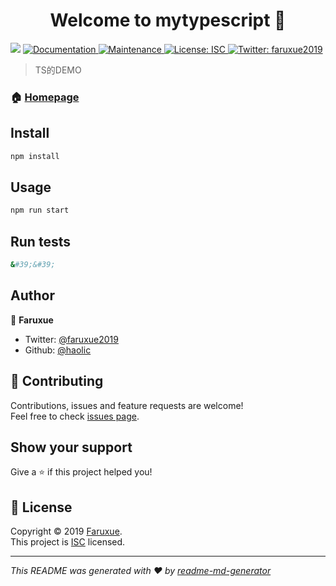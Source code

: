 <h1 align="center">Welcome to mytypescript 👋</h1>
<p>
  <img src="https://img.shields.io/badge/version-1.0.0-blue.svg?cacheSeconds=2592000" />
  <a href="https://github.com/haolic/TypeScript#readme">
    <img alt="Documentation" src="https://img.shields.io/badge/documentation-yes-brightgreen.svg" target="_blank" />
  </a>
  <a href="https://github.com/haolic/TypeScript/graphs/commit-activity">
    <img alt="Maintenance" src="https://img.shields.io/badge/Maintained%3F-yes-green.svg" target="_blank" />
  </a>
  <a href="&#39;&#39;">
    <img alt="License: ISC" src="https://img.shields.io/badge/License-ISC-yellow.svg" target="_blank" />
  </a>
  <a href="https://twitter.com/faruxue2019">
    <img alt="Twitter: faruxue2019" src="https://img.shields.io/twitter/follow/faruxue2019.svg?style=social" target="_blank" />
  </a>
</p>

> TS的DEMO

### 🏠 [Homepage](https://github.com/haolic/TypeScript#readme)

## Install

```sh
npm install
```

## Usage

```sh
npm run start
```

## Run tests

```sh
&#39;&#39;
```

## Author

👤 **Faruxue**

* Twitter: [@faruxue2019](https://twitter.com/faruxue2019)
* Github: [@haolic](https://github.com/haolic)

## 🤝 Contributing

Contributions, issues and feature requests are welcome!<br />Feel free to check [issues page](https://github.com/haolic/TypeScript/issues).

## Show your support

Give a ⭐️ if this project helped you!

## 📝 License

Copyright © 2019 [Faruxue](https://github.com/haolic).<br />
This project is [ISC](&#39;&#39;) licensed.

***
_This README was generated with ❤️ by [readme-md-generator](https://github.com/kefranabg/readme-md-generator)_